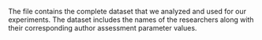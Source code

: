 The file contains the complete dataset that we analyzed and used for our experiments. The dataset includes the names of the researchers along with their corresponding author assessment parameter values.
